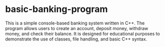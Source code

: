 # basic-banking-program
This is a simple console-based banking system written in C++. The program allows users to create an account, deposit money, withdraw money, and check their balance. It is designed for educational purposes to demonstrate the use of classes, file handling, and basic C++ syntax.
